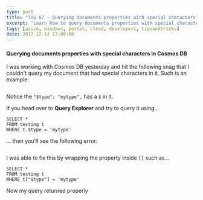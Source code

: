 ```yaml
---
type: post
title: "Tip 67 - Querying documents properties with special characters in Cosmos DB"
excerpt: "Learn how to query documents properties with special characters in Cosmos DB"
tags: [azure, windows, portal, cloud, developers, tipsandtricks]
date: 2017-12-12 17:00:00
---
```



#### Querying documents properties with special characters in Cosmos DB

I was working with Cosmos DB yesterday and hit the following snag that I couldn't query my document that had special characters in it. Such is an example: 

<img :src="$withBase('/files/querycosmos1.png')">

Notice the `"$type": "mytype",` has a `$` in it. 

If you head over to **Query Explorer** and try to query it using...

```text
SELECT * 
FROM testing t
WHERE t.$type = 'mytype'
```

... then you'll see the following error: 

<img :src="$withBase('/files/querycosmos2.png')">

I was able to fix this by wrapping the property inside `[]` such as...

```text
SELECT * 
FROM testing t
WHERE t["$type"] = 'mytype'
```

Now my query returned properly

<img :src="$withBase('/files/querycosmos3.png')">
